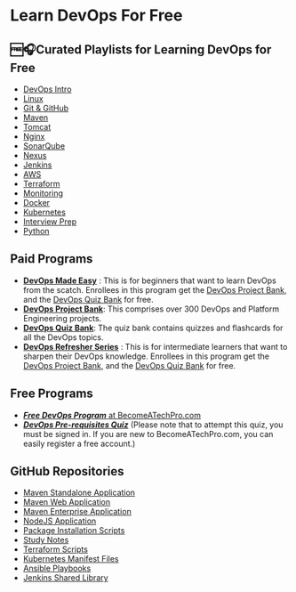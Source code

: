 # Learn DevOps For Free


## 🆓🎧Curated Playlists for Learning DevOps for Free
- [DevOps Intro](https://www.youtube.com/playlist?list=PLMR-PPuE2kcJDf9q8v22HTTK0ObVMloGB)
- [Linux](https://www.youtube.com/playlist?list=PLMR-PPuE2kcJFFDS3HtT3uCP6E4ZJ3Mn2)
- [Git & GitHub](https://www.youtube.com/playlist?list=PLMR-PPuE2kcI71HDM3xRHVjX8AwWF9_-_)
- [Maven](https://www.youtube.com/playlist?list=PLMR-PPuE2kcIU06rQo3c0hfAkNm1NZTbG)
- [Tomcat](https://www.youtube.com/playlist?list=PLMR-PPuE2kcJV7VcLfH-0JyBtmYvp5PQS)
- [Nginx](https://www.youtube.com/playlist?list=PLMR-PPuE2kcLSJ1jvYKyN2HQSyM28LE7q)
- [SonarQube](https://www.youtube.com/playlist?list=PLMR-PPuE2kcIcp-GvuH3PUzssIwXkk1PN)
- [Nexus](https://www.youtube.com/playlist?list=PLMR-PPuE2kcLgx0011EdmKcwxDv2oF3SW)
- [Jenkins](https://www.youtube.com/playlist?list=PLMR-PPuE2kcJEQ2t3x5EnWlAKidYVqXqZ)
- [AWS](https://www.youtube.com/playlist?list=PLMR-PPuE2kcKk2hcAGhG0Jnz08cWuIgWi)
- [Terraform](https://www.youtube.com/playlist?list=PLMR-PPuE2kcI9m8jjopoc6dL0gGS1r924)
- [Monitoring](https://www.youtube.com/playlist?list=PLMR-PPuE2kcKVb2jSMOwDneRcAqE47uvq)
- [Docker](https://www.youtube.com/playlist?list=PLMR-PPuE2kcJEE-d21240xcRYMvJ3NA_j)
- [Kubernetes](https://www.youtube.com/playlist?list=PLMR-PPuE2kcKztNVwn76qyd25RR7gIAo8)
- [Interview Prep](https://www.youtube.com/playlist?list=PLMR-PPuE2kcL_wjVrokE9kl7XfZu39ixx)
- [Python](https://www.youtube.com/playlist?list=PLMR-PPuE2kcLVEAQBhpfnwMral154aSSR)

## Paid Programs
- **[DevOps Made Easy](https://becomeatechpro.com/courses/devops-made-easy/)** : This is for beginners that want to learn DevOps from the scatch. Enrollees in this program get the [DevOps Project Bank](https://becomeatechpro.com/courses/devops-project-bank/), and the [DevOps Quiz Bank](https://becomeatechpro.com/courses/devops-quiz-bank/) for free.
- **[DevOps Project Bank](https://becomeatechpro.com/courses/devops-project-bank/)**: This comprises over 300 DevOps and Platform Engineering projects.
- **[DevOps Quiz Bank](https://becomeatechpro.com/courses/devops-quiz-bank/)**: The quiz bank contains quizzes and flashcards for all the DevOps topics.
- **[DevOps Refresher Series](https://becomeatechpro.com/courses/devops-refresher-series/)** : This is for intermediate learners that want to sharpen their DevOps knowledge. Enrollees in this program get the [DevOps Project Bank](https://becomeatechpro.com/courses/devops-project-bank/), and the [DevOps Quiz Bank](https://becomeatechpro.com/courses/devops-quiz-bank/) for free.

## Free Programs
- [***Free DevOps Program*** at BecomeATechPro.com](https://becomeatechpro.com/courses/free-devops-course/)
- [***DevOps Pre-requisites Quiz***](https://becomeatechpro.com/courses/devops-quiz-bank/13620/) (Please note that to attempt this quiz, you must be signed in. If you are new to BecomeATechPro.com, you can easily register a free account.)

## GitHub Repositories
- [Maven Standalone Application](https://github.com/SourceTechTalents/maven-standalone-application)
- [Maven Web Application](https://github.com/SourceTechTalents/maven-web-application)
- [Maven Enterprise Application](https://github.com/SourceTechTalents/maven-enterprise-application)
- [NodeJS Application](https://github.com/TechDom-Ca/mynodejsapp)
- [Package Installation Scripts](https://github.com/TechDom-Ca/package-installation-scripts)
- [Study Notes](https://github.com/TechDom-Ca/Study_Notes)
- [Terraform Scripts](https://github.com/TechDom-Ca/Terraform_Scripts)
- [Kubernetes Manifest Files](https://github.com/TechDom-Ca/Kubernetes_Files)
- [Ansible Playbooks](https://github.com/TechDom-Ca/Ansible_Playbooks)
- [Jenkins Shared Library](https://github.com/TechDom-Ca/JenkinsGlobalLibrary)
